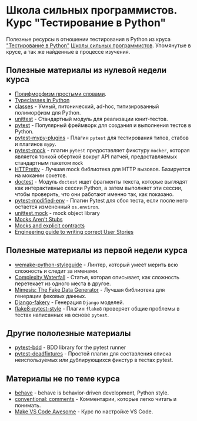 # Школа сильных программистов. Курс "Тестирование в Python"

Полезные ресурсы в отношении тестирования в Python из круса ["Тестирование в Python"](https://education.borshev.com/python-testing) [Школы сильных программистов](https://education.borshev.com/). Упомянутые в крусе, а так же найденные в процессе изучения.

## Полезные материалы из нулевой недели курса

* [Полифморфизм простыми словами](https://medium.com/devschacht/polymorphism-207d9f9cd78).
* [Typeclasses in Python](https://sobolevn.me/2021/06/typeclasses-in-python) 
* [classes](https://classes.readthedocs.io/en/latest/) - Умный, питонический, ad-hoc, типизированный полиморфизм для Python.
* [unittest](https://docs.python.org/3/library/unittest.html) - Стандартный модуль для реализации юнит-тестов.
* [pytest](https://docs.pytest.org/en/latest/) - Популярный фреймворк для создания и выполнения тестов в Python.
* [pytest-mypy-plugins](https://github.com/TypedDjango/pytest-mypy-plugins) - Плагин `pytest` для тестирования типов, стабов и плагинов `mypy`.
* [pytest-mock](https://pytest-mock.readthedocs.io/en/latest/) - плагин `pytest` предоставляет фикстуру `mocker`, которая является тонкой оберткой вокруг API патчей, предоставляемых стандартным пакетом `mock`
* [HTTPretty](https://github.com/gabrielfalcao/HTTPretty) - Лучшая mock библиотека для HTTP вызовов. Базируется на мокании сокетов.
* [doctest](https://docs.python.org/3/library/doctest.html) - Модуль `doctest` ищет фрагменты текста, которые выглядят как интерактивные сессии Python, а затем выполняет эти сессии, чтобы проверить, что они работают именно так, как показано.
* [pytest-modified-env](https://github.com/wemake-services/pytest-modified-env) - Плагин Pytest для сбоя теста, если после него остается измененный `os.environ`.
* [unittest.mock](https://docs.python.org/3/library/unittest.mock.html) - mock object library
* [Mocks Aren't Stubs](https://martinfowler.com/articles/mocksArentStubs.html)
* [Mocks and explicit contracts](https://dashbit.co/blog/mocks-and-explicit-contracts)
* [Engineering guide to writing correct User Stories](https://sobolevn.me/2019/02/engineering-guide-to-user-stories)

## Полезные материалы из первой недели курса

* [wemake-python-styleguide](https://github.com/wemake-services/wemake-python-styleguide) - Линтер, который умеет мерить всю сложность и следит за именами.
* [Complexity Waterfall](https://sobolevn.me/2019/10/complexity-waterfall) - Статья, которая описывает, как сложность перетекает из одного места в другое.
* [Mimesis: The Fake Data Generator](https://github.com/lk-geimfari/mimesis) - Лучшая библиотека для генерации фековых данных.
* [Django-fakery](https://github.com/fcurella/django-fakery) - Генерация `Django` моделей.
* [flake8-pytest-style](https://github.com/m-burst/flake8-pytest-style) - Плагин `flake8` проверяет общие проблемы в тестах написанных на основе `pytest`.

## Другие пололезные материалы

* [pytest-bdd](https://github.com/pytest-dev/pytest-bdd) - BDD library for the pytest runner
* [pytest-deadfixtures](https://github.com/jllorencetti/pytest-deadfixtures) - Простой плагин для составления списка неиспользуемых или дублирующихся фикстур в тестах pytest.

## Материалы не по теме курса

* [behave](https://github.com/behave/behave) - behave is behavior-driven development, Python style.
* [conventional: comments](https://conventionalcomments.org/) - Комментарии, которые легко читать и понимать.
* [Make VS Code Awesome](https://makevscodeawesome.com/) - Курс по настройке VS Code.
